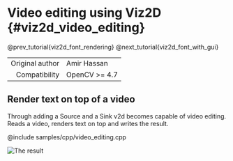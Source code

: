 # Video editing using Viz2D {#viz2d_video_editing}

@prev_tutorial{viz2d_font_rendering}
@next_tutorial{viz2d_font_with_gui}

|    |    |
| -: | :- |
| Original author | Amir Hassan |
| Compatibility | OpenCV >= 4.7 |

## Render text on top of a video
Through adding a Source and a Sink v2d becomes capable of video editing. Reads a video, renders text on top and writes the result.

@include samples/cpp/video_editing.cpp

![The result](doc/video_editing.png)

